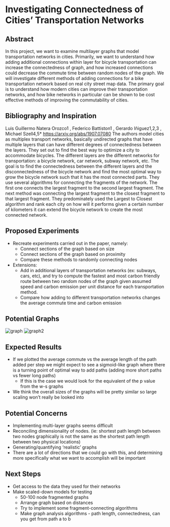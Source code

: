 # Investigating Connectedness of Cities’ Transportation Networks
## Abstract
In this project, we want to examine multilayer graphs that model transportation networks in cities. Primarily, we want to understand how adding additional connections within layer for bicycle transportation can increase the connectedness of graph, and how increased connections could decrease the commute time between random nodes of the graph. We will investigate different methods of adding connections for a bike transportation network based on real city street map data. The primary goal is to understand how modern cities can improve their transportation networks, and how bike networks in particular can be shown to be cost effective methods of improving the commutability of cities.

## Bibliography and Inspiration
Luis Guillermo Natera Orozco1 , Federico Battiston1 , Gerardo Iñiguez1,2,3 , Michael Szell4,5*
https://arxiv.org/abs/1907.07080
The authors model cities as multiplex transport networks, basically undirected graphs that have multiple layers that can have different degrees of connectedness between the layers. They set out to find the best way to optimize a city to accommodate bicycles. The different layers are the different networks for transportation: a bicycle network, car network, subway network, etc. The goal is to find the connectedness between the different layers and the disconnectedness of the bicycle network and find the most optimal way to grow the bicycle network such that it has the most connected parts. They use several algorithms for connecting the fragments of the network. The first one connects the largest fragment to the second largest fragment. The next method was connecting the largest fragment to the closest fragment to that largest fragment. They predominately used the Largest to Closest algorithm and rank each city on how will it performs given a certain number of kilometers it can extend the bicycle network to create the most connected network.  

## Proposed Experiments
* Recreate experiments carried out in the paper, namely:
  * Connect sections of the graph based on size
  * Connect sections of the graph based on proximity
  * Compare these methods to randomly connecting nodes 
* Extensions:
  * Add in additional layers of transportation networks (ex: subways, cars, etc), and try to compute the fastest and most carbon friendly route between two random nodes of the graph given assumed speed and carbon emission per unit distance for each transportation method.
  * Compare how adding to different transportation networks changes the average commute time and carbon emission

## Potential Graphs
![graph](https://github.com/jzerez/ComplexityScienceProject1/blob/master/reports/assets/potential_graph.PNG)
![graph2](https://github.com/jzerez/ComplexityScienceProject1/blob/master/reports/assets/graph2.jpg)

## Expected Results
* If we plotted the average commute vs the average length of the path added per step we might expect to see a sigmoid-like graph where there is a turning point of  optimal way to add paths (adding more short paths vs fewer long paths)
  * If this is the case we would look for the equivalent of the p value from the w-s graphs
* We think the overall sizes of the graphs will be pretty similar so large scaling won’t really be looked into

## Potential Concerns
* Implementing multi-layer graphs seems difficult
* Reconciling dimensionality of nodes. (ie: shortest path length between two nodes graphically is not the same as the shortest path length between two physical locations)
* Generating/quantifying ‘realistic’ graphs
* There are a lot of directions that we could go with this, and determining more specifically what we want to accomplish will be important

## Next Steps
* Get access to the data they used for their networks
* Make scaled-down models for testing
  * 50-100 node fragmented graphs
  * Arrange graph based on distances
  * Try to implement some fragment-connecting algorithms
  * Make graph analysis algorithms - path length, connectedness, can you get from path a to b
